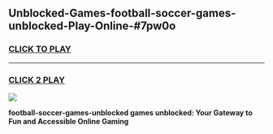 
## Unblocked-Games-football-soccer-games-unblocked-Play-Online-#7pw0o
<h3>
<a href="https://premium.freeplayer.one?title=football-soccer-games-unblocked&ref=27F">CLICK TO PLAY</a></h3>
<hr>

<h3>
<a href="https://premium.freeplayer.one?title=football-soccer-games-unblocked&ref=27F">CLICK 2 PLAY</a>
  
</h3>

<a href="https://premium.freeplayer.one?title=football-soccer-games-unblocked&ref=27F"><img src="https://clearcache.store/games.png"></a>


**football-soccer-games-unblocked games unblocked: Your Gateway to Fun and Accessible Online Gaming**
